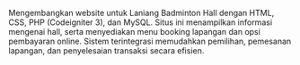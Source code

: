 Mengembangkan website untuk Laniang Badminton Hall dengan HTML, CSS, PHP (Codeigniter 3), dan MySQL. Situs ini menampilkan informasi mengenai hall, serta menyediakan menu booking lapangan dan opsi pembayaran online. Sistem terintegrasi memudahkan pemilihan, pemesanan lapangan, dan penyelesaian transaksi secara efisien.
